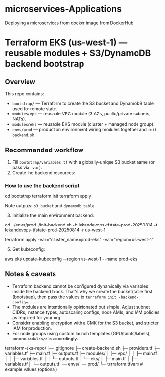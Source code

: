 # microservices-Applications
Deploying a microservices from docker image from DockerHub
# Terraform EKS (us-west-1) — reusable modules + S3/DynamoDB backend bootstrap

## Overview
This repo contains:
- `bootstrap/` — Terraform to create the S3 bucket and DynamoDB table used for remote state.
- `modules/vpc` — reusable VPC module (3 AZs, public/private subnets, NATs).
- `modules/eks` — reusable EKS module (cluster + managed node group).
- `envs/prod` — production environment wiring modules together and `init-backend.sh`.

## Recommended workflow

1. Fill `bootstrap/variables.tf` with a globally-unique S3 bucket name (or pass via `-var`).
2. Create the backend resources:


### How to use the backend script ####

cd bootstrap
terraform init
terraform apply

Note outputs: `s3_bucket` and `dynamodb_table`.

3. Initialize the main environment backend:


cd ../envs/prod
./init-backend.sh -b lekandevops-tfstate-prod-20250814 -t lekandevops-tfstate-prod-20250814 -r us-west-1





terraform apply -var="cluster_name=prod-eks" -var="region=us-west-1"


5. Get kubeconfig:


aws eks update-kubeconfig --region us-west-1 --name prod-eks


## Notes & caveats
- Terraform backend cannot be configured dynamically via variables inside the backend block. That's why we create the bucket/table first (bootstrap), then pass the values to `terraform init -backend-config=...`.
- The modules are intentionally opinionated but simple. Adjust subnet CIDRs, instance types, autoscaling configs, node AMIs, and IAM policies as required for your org.
- Consider enabling encryption with a CMK for the S3 bucket, and stricter IAM for production.
- For node groups using custom launch templates (GPU/taints/labels), extend `modules/eks` accordingly.





terraform-eks-repo/
├─ .gitignore
├─ create-backend.sh
├─ providers.tf
├─ variables.tf
├─ main.tf
├─ outputs.tf
├─ modules/
│  ├─ vpc/
│  │  ├─ main.tf
│  │  ├─ variables.tf
│  │  └─ outputs.tf
│  └─ eks/
│     ├─ main.tf
│     ├─ variables.tf
│     └─ outputs.tf
└─ envs/
   └─ prod/
      └─ terraform.tfvars    # example values (optional)

